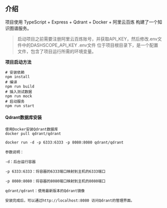 ## 介绍
项目使用 TypeScript + Express + Qdrant + Docker + 阿里云百炼 构建了一个知识图谱服务。

> 启动项目之前需要注册阿里云百炼账号，并获取API_KEY，然后修改.env文件中的DASHSCOPE_API_KEY
> .env文件 位于项目根目录下，是一个配置文件，包含了项目运行所需的环境变量。

**项目启动方法**

```shell
# 安装依赖
npm install
# 编译
npm run build
# 插入测试数据
npm run mock
# 启动服务
npm run start
```

#### Qdrant数据库安装

```
使用Docker安装Qdrant数据库
docker pull qdrant/qdrant

docker run -d -p 6333:6333 -p 8080:8080 qdrant/qdrant

参数说明：

-d：后台运行容器

-p 6333:6333：将容器的6333端口映射到主机的6333端口

-p 8080:8080：将容器的8080端口映射到主机的8080端口

qdrant/qdrant：使用最新版本的Qdrant镜像

安装完成后，可以通过http://localhost:8080 访问Qdrant的管理界面。

```